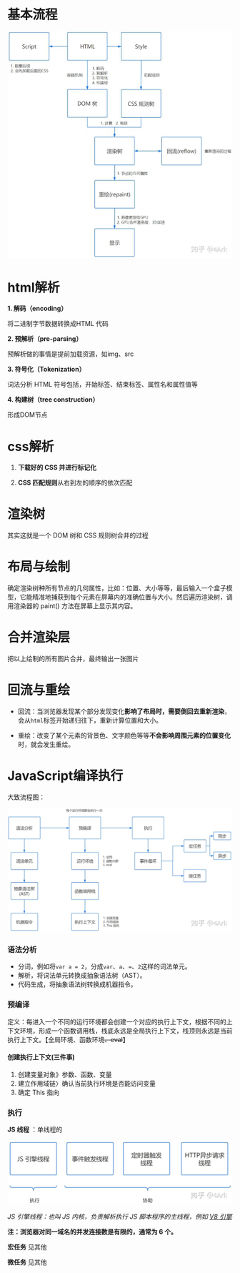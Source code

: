 # 基本流程

<img src="https://raw.githubusercontent.com/cjcj5438/picGo/master/v2-d2ea43fca9c994d20b2d83b94358111e_1440w.jpg?token=AFPYJO5SUZ4FBKN2NK376WLCFKX4G" alt="img" style="zoom:80%;" />

# html解析

**1. 解码（encoding）**

将二进制字节数据转换成HTML 代码

**2. 预解析（pre-parsing）**

预解析做的事情是提前加载资源，如img、src

**3. 符号化（Tokenization）**

词法分析 HTML 符号包括，开始标签、结束标签、属性名和属性值等

**4. 构建树（tree construction）**

形成DOM节点



# css解析

1. **下载好的 CSS 并进行标记化**

2. **CSS 匹配规则**从右到左的顺序的依次匹配



# 渲染树

其实这就是一个 DOM 树和 CSS 规则树合并的过程



# 布局与绘制

确定渲染树种所有节点的几何属性，比如：位置、大小等等，最后输入一个盒子模型，它能精准地捕获到每个元素在屏幕内的准确位置与大小。然后遍历渲染树，调用渲染器的 paint() 方法在屏幕上显示其内容。



# 合并渲染层

把以上绘制的所有图片合并，最终输出一张图片

# 回流与重绘

- 回流：当浏览器发现某个部分发现变化**影响了布局时，需要倒回去重新渲染**，会从`html`标签开始递归往下，重新计算位置和大小。

- 重绘：改变了某个元素的背景色、文字颜色等等**不会影响周围元素的位置变化**时，就会发生重绘。

  

# JavaScript编译执行

大致流程图：

![img](https://raw.githubusercontent.com/cjcj5438/picGo/master/v2-6ce3a70730963ec458189e78c5a2f217_1440w.jpg?token=AFPYJO4PTY5RJ57Q4ZSB7GTCFKX2Q)

### 语法分析

- 分词，例如将`var a = 2`，分成`var`、`a`、`=`、`2`这样的词法单元。
- 解析，将词法单元转换成抽象语法树（AST）。
- 代码生成，将抽象语法树转换成机器指令。

### 预编译

定义：每进入一个不同的运行环境都会创建一个对应的执行上下文，根据不同的上下文环境，形成一个函数调用栈，栈底永远是全局执行上下文，栈顶则永远是当前执行上下文。【全局环境、函数环境~~、eval~~】

#### 创建执行上下文(三件事)

1. 创建变量对象》参数、函数、变量
2. 建立作用域链〉确认当前执行环境是否能访问变量
3. 确定 This 指向

### 执行

**JS 线程** ：单线程的

![img](https://raw.githubusercontent.com/cjcj5438/picGo/master/v2-1cf9f632051663cc8c8415c29dadbcc0_1440w.jpg?token=AFPYJO6ZRSMZVYSLNA4SRWLCFKZNG)

*JS 引擎线程：也叫 JS 内核，负责解析执行 JS 脚本程序的主线程，例如 <u>V8 引擎</u>*

**注：浏览器对同一域名的并发连接数是有限的，通常为 6 个。**

**宏任务** 见其他

**微任务** 见其他